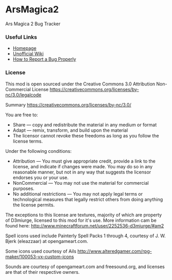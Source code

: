 ArsMagica2
==========

Ars Magica 2 Bug Tracker

### Useful Links
* [Homepage](http://www.minecraftforum.net/forums/mapping-and-modding/minecraft-mods/1292222)
* [Unofficial Wiki](http://am2.wikia.com/wiki/Ars_Magica_2_Wiki)
* [How to Report a Bug Properly](http://pastebin.com/29r0Nhe0)

### License
This mod is open sourced under the Creative Commons 3.0 Attribution Non-Commercial License
https://creativecommons.org/licenses/by-nc/3.0/legalcode

Summary
https://creativecommons.org/licenses/by-nc/3.0/

You are free to:
* Share — copy and redistribute the material in any medium or format
* Adapt — remix, transform, and build upon the material
* The licensor cannot revoke these freedoms as long as you follow the license terms.

Under the following conditions:
* Attribution — You must give appropriate credit, provide a link to the license, and indicate if changes were made. You may do so in any reasonable manner, but not in any way that suggests the licensor endorses you or your use.
* NonCommercial — You may not use the material for commercial purposes.
* No additional restrictions — You may not apply legal terms or technological measures that legally restrict others from doing anything the license permits.

The exceptions to this license are textures, majority of which are property of D3miurge, licensed to this mod for it's use.
More information cam be found here: http://www.minecraftforum.net/user/2252536-d3miurge/#am2

Spell icons used include Painterly Spell Packs 1 through 4, courtesy of J. W. Bjerk (eleazzaar) at opengameart.com.

Some icons used courtesy of Ails http://www.alteredgamer.com/rpg-maker/100053-vx-custom-icons

Sounds are courtesy of opengameart.com and freesound.org, and licenses are that of their respective owners.